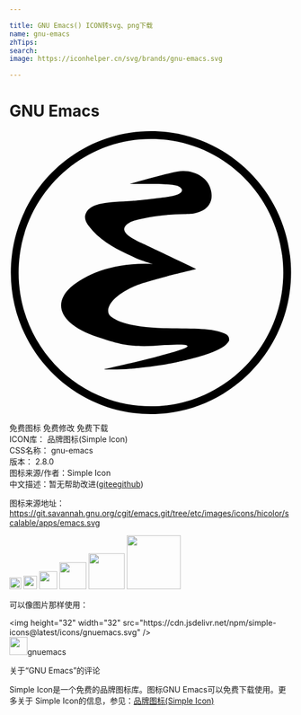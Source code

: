 ```yaml
---

title: GNU Emacs() ICON转svg、png下载
name: gnu-emacs
zhTips: 
search: 
image: https://iconhelper.cn/svg/brands/gnu-emacs.svg

---
```


# GNU Emacs  <small style="font-size: 60%;font-weight: 100"></small>

<div id="svg" class="svg-wrap">
<svg role="img" viewBox="0 0 24 24" xmlns="http://www.w3.org/2000/svg"><title>GNU Emacs icon</title><path d="M12,24C5.448,24,0.118,18.617,0.118,12S5.448,0,12,0c6.552,0,11.882,5.383,11.882,12S18.552,24,12,24z M12,0.661 C5.813,0.661,0.779,5.748,0.779,12S5.813,23.339,12,23.339c6.187,0,11.221-5.086,11.221-11.339S18.187,0.661,12,0.661z M8.03,20.197 c0,0,0.978,0.069,2.236-0.042c0.51-0.045,2.444-0.235,3.891-0.552c0,0,1.764-0.377,2.707-0.725c0.987-0.364,1.524-0.673,1.766-1.11 c-0.011-0.09,0.074-0.408-0.381-0.599c-1.164-0.488-2.514-0.4-5.185-0.457c-2.962-0.102-3.948-0.598-4.472-0.997 c-0.503-0.405-0.25-1.526,1.907-2.513c1.086-0.526,5.345-1.496,5.345-1.496c-1.434-0.709-4.109-1.955-4.659-2.224 c-0.482-0.236-1.254-0.591-1.421-1.021c-0.19-0.413,0.448-0.768,0.804-0.87c1.147-0.331,2.766-0.536,4.24-0.56 c0.741-0.012,0.861-0.059,0.861-0.059c1.022-0.17,1.695-0.869,1.414-1.976c-0.252-1.13-1.579-1.795-2.84-1.565 c-1.188,0.217-4.05,1.048-4.05,1.048c3.539-0.031,4.131,0.028,4.395,0.398c0.156,0.218-0.071,0.518-1.015,0.672 c-1.027,0.168-3.163,0.37-3.163,0.37c-2.049,0.122-3.492,0.13-3.925,1.046C6.202,7.564,6.787,8.094,7.043,8.425 c1.082,1.204,2.646,1.853,3.652,2.331c0.379,0.18,1.49,0.52,1.49,0.52c-3.265-0.18-5.619,0.823-7.001,1.977 c-1.562,1.445-0.871,3.168,2.33,4.228c1.891,0.626,2.828,0.921,5.648,0.667c1.661-0.09,1.923-0.036,1.939,0.1 c0.023,0.192-1.845,0.669-2.355,0.816C11.448,19.438,8.047,20.193,8.03,20.197z"/></svg>
</div>
<detail full-name='gnu-emacs'></detail>

<div class="detail-page">
<p>
<span><span class="badge-success badge">免费图标</span> <span class="badge-success badge">免费修改</span>  <span class="badge-success badge">免费下载</span> </span>
<br/>
<span>
ICON库：
<span class="badge-secondary badge">品牌图标(Simple Icon)</span> 
</span>
<br/>
<span>
CSS名称：
<span class="badge-secondary badge">gnu-emacs</span> 
</span>

<br/>
<span>
版本：
<span class="badge-secondary badge">2.8.0</span> 
</span>
<br/>
<span>图标来源/作者：<span class="badge-light badge">Simple Icon</span></span> 
<br/>
<span class="zh-detail">中文描述：暂无<span class="help-link"><span>帮助改进</span>(<a href="https://gitee.com/liuwave/icon-helper/edit/master/json/brands/gnu-emacs.json" target="_blank" rel="noopener noreferrer">gitee</a><a href="https://github.com/liuwave/icon-helper/edit/master/json/brands/gnu-emacs.json" target="_blank" rel="noopener noreferrer">github</a></span>)</span><br/>
</p>
</div><div class="description description alert alert-light"><p>图标来源地址：<a href="https://git.savannah.gnu.org/cgit/emacs.git/tree/etc/images/icons/hicolor/scalable/apps/emacs.svg" target="_blank" rel="noopener noreferrer">https://git.savannah.gnu.org/cgit/emacs.git/tree/etc/images/icons/hicolor/scalable/apps/emacs.svg</a></p></div>
<div class="alert alert-dark">
<img height="21" width="21" src="https://cdn.jsdelivr.net/npm/simple-icons@latest/icons/gnuemacs.svg" />
<img height="24" width="24" src="https://cdn.jsdelivr.net/npm/simple-icons@latest/icons/gnuemacs.svg" />
<img height="32" width="32" src="https://cdn.jsdelivr.net/npm/simple-icons@latest/icons/gnuemacs.svg" />
<img height="48" width="48" src="https://cdn.jsdelivr.net/npm/simple-icons@latest/icons/gnuemacs.svg" />
<img height="64" width="64" src="https://cdn.jsdelivr.net/npm/simple-icons@latest/icons/gnuemacs.svg" />
<img height="96" width="96" src="https://cdn.jsdelivr.net/npm/simple-icons@latest/icons/gnuemacs.svg" />

</div>
<div>
  <p>可以像图片那样使用：    
  </p>
  <div class="alert alert-primary" style="font-size: 14px">
    &lt;img height="32" width="32" src="https://cdn.jsdelivr.net/npm/simple-icons@latest/icons/gnuemacs.svg" /&gt;
    <copy-btn content='<img height="32" width="32" src="https://cdn.jsdelivr.net/npm/simple-icons@latest/icons/gnuemacs.svg" />'></copy-btn>
  </div>
  <div class="alert alert-secondary">
    <img height="32" width="32" src="https://cdn.jsdelivr.net/npm/simple-icons@latest/icons/gnuemacs.svg" />gnuemacs
    <copy-btn content="gnuemacs" btn-title="复制图标名称"></copy-btn>
  </div>
</div>

<Vssue title="关于“GNU Emacs”的评论" >关于“GNU Emacs”的评论</Vssue>


<div><p>Simple Icon是一个免费的品牌图标库。图标GNU Emacs可以免费下载使用。更多关于  Simple Icon的信息，参见：<a target="_blank" href="https://iconhelper.cn/brands.html">品牌图标(Simple Icon)</a>
</p></div>
